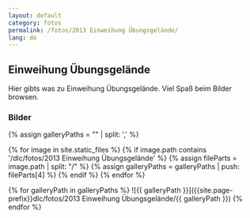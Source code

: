 ```yaml
---
layout: default
category: fotos
permalink: /fotos/2013 Einweihung Übungsgelände/
lang: de
---
```


## Einweihung Übungsgelände

Hier gibts was zu Einweihung Übungsgelände. Viel Spaß beim Bilder browsen.

### Bilder
{% assign galleryPaths = "" | split: ',' %}

{% for image in site.static_files %}
{% if image.path contains '/dlc/fotos/2013 Einweihung Übungsgelände' %}
        {% assign fileParts = image.path | split: "/" %}
        {% assign galleryPaths = galleryPaths | push: fileParts[4] %}
{% endif %}
{% endfor %}

{% for galleryPath in galleryPaths %}
![{{ galleryPath }}]({{site.page-prefix}}dlc/fotos/2013 Einweihung Übungsgelände/{{ galleryPath }})
{% endfor %}
